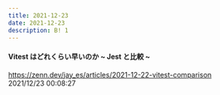 ```yaml
---
title: 2021-12-23
date: 2021-12-23
description: B! 1
---
```


#### Vitest はどれくらい早いのか ~ Jest と比較 ~
https://zenn.dev/jay_es/articles/2021-12-22-vitest-comparison<br>
2021/12/23 00:08:27<br>


